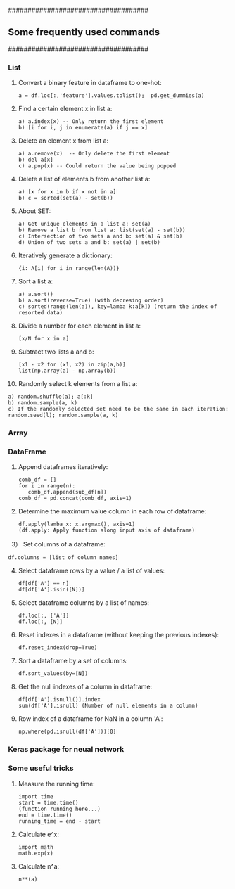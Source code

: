 ####################################

## Some frequently used commands

####################################

### List
1) Convert a binary feature in dataframe to one-hot:

   ```{.isa}
   a = df.loc[:,'feature'].values.tolist();  pd.get_dummies(a)
   ```

2) Find a certain element x in list a:

   ```{.isa}
   a) a.index(x) -- Only return the first element
   b) [i for i, j in enumerate(a) if j == x]
   ```

3) Delete an element x from list a:

   ```{.isa}
   a) a.remove(x)  -- Only delete the first element
   b) del a[x]
   c) a.pop(x) -- Could return the value being popped
   ```
   
4) Delete a list of elements b from another list a:

   ```{.isa}
   a) [x for x in b if x not in a]
   b) c = sorted(set(a) - set(b))
   ```

5) About SET:
   
   ```{.isa}
   a) Get unique elements in a list a: set(a) 
   b) Remove a list b from list a: list(set(a) - set(b))
   c) Intersection of two sets a and b: set(a) & set(b)
   d) Union of two sets a and b: set(a) | set(b)
   ```
   
6) Iteratively generate a dictionary:

   ```{.isa}
   {i: A[i] for i in range(len(A))}
   ```
   
7) Sort a list a:

   ```{.isa}
   a) a.sort()
   b) a.sort(reverse=True) (with decresing order) 
   c) sorted(range(len(a)), key=lamba k:a[k]) (return the index of resorted data)
   ```
   
8) Divide a number for each element in list a:

   ```{.isa}
   [x/N for x in a]
   ```
 
9) Subtract two lists a and b:

   ```{.isa}
   [x1 - x2 for (x1, x2) in zip(a,b)]
   list(np.array(a) - np.array(b))
   ```
   
10) Randomly select k elements from a list a:

   ```{.isa}
   a) random.shuffle(a); a[:k]
   b) random.sample(a, k)
   c) If the randomly selected set need to be the same in each iteration: random.seed(l); random.sample(a, k)
   ```
   
### Array



### DataFrame

1) Append dataframes iteratively: 

   ```{.isa}
   comb_df = []
   for i in range(n):
      comb_df.append(sub_df[n]) 
   comb_df = pd.concat(comb_df, axis=1)
   ```

2) Determine the maximum value column in each row of dataframe:

   ```{.isa}
   df.apply(lamba x: x.argmax(), axis=1)
   (df.apply: Apply function along input axis of dataframe)
   ```
   
3） Set columns of a dataframe:

   ```{.isa}
   df.columns = [list of column names]
   ```
   
4) Select dataframe rows by a value / a list of values:

   ```{.isa}
   df[df['A'] == n]
   df[df['A'].isin([N])]
   ```

5) Select dataframe columns by a list of names:
   
   ```{.isa}
   df.loc[:, ['A']]
   df.loc[:, [N]]
   ```
   
6) Reset indexes in a dataframe (without keeping the previous indexes):

   ```{.isa}
   df.reset_index(drop=True)
   ```
   
7) Sort a dataframe by a set of columns:

   ```{.isa}
   df.sort_values(by=[N])
   ```
   
8) Get the null indexes of a column in dataframe:

   ```{.isa}
   df[df['A'].isnull()].index
   sum(df['A'].isnull) (Number of null elements in a column)
   ```
9) Row index of a dataframe for NaN in a column 'A':

   ```{.isa}
   np.where(pd.isnull(df['A']))[0]
   ```

### Keras package for neual network


### Some useful tricks

1) Measure the running time:

   ```{.isa}
   import time
   start = time.time()
   (function running here...)
   end = time.time()
   running_time = end - start
   ```
   
2) Calculate e^x:

   ```{.isa}
   import math
   math.exp(x)
   ```
3) Calculate n^a:

   ```{.isa}
   n**(a)
   ```
